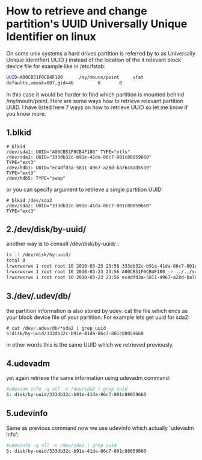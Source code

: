 # How to retrieve and change partition's UUID Universally Unique Identifier on linux

On some unix systems a hard drives partition is referred by to as Universally Unique Identifier( UUID ) instead of the location of the it relevant block device file for example like in /etc/fstab:

```bash
UUID=A00CB51F0CB4F180      /my/moutn/point     vfat    
defaults,umask=007,gid=46         0       0
```

In this case it would be harder to find which partition is mounted behind /my/moutn/point. Here are some ways how to retrieve relevant partition UUID. I have listed here 7 ways on how to retrieve UUID so let me know if you know more.


## 1.blkid

```
# blkid
/dev/sda1: UUID="A00CB51F0CB4F180" TYPE="ntfs"
/dev/sda2: UUID="333db32c-b91e-41da-86c7-801c88059660" 
TYPE="ext3"
/dev/hdb1: UUID="ec4dfd3a-5811-4967-a28d-ba76c8ad55a9" 
TYPE="ext3"
/dev/hdb5: TYPE="swap"
```

or you can specify argument to retrieve a single partition UUID:

```
# blkid /dev/sda2
/dev/sda2: UUID="333db32c-b91e-41da-86c7-801c88059660" 
TYPE="ext3"
```

## 2./dev/disk/by-uuid/
another way is to consult /dev/disk/by-uuid/ :

```bash
ls -l /dev/disk/by-uuid/
total 0
lrwxrwxrwx 1 root root 10 2010-03-23 23:56 333db32c-b91e-41da-86c7-801c88059660 -> ../../sda2
lrwxrwxrwx 1 root root 10 2010-03-23 23:56 A00CB51F0CB4F180 -> ../../sda1
lrwxrwxrwx 1 root root 10 2010-03-23 23:56 ec4dfd3a-5811-4967-a28d-ba76c8ad55a9 -> ../../hdb1
```

## 3./dev/.udev/db/
the partition information is also stored by udev. cat the file which ends as your block device file of your partition. For example lets get uuid for sda2:
```
# cat /dev/.udev/db/*sda2 | grep uuid
S:disk/by-uuid/333db32c-b91e-41da-86c7-801c88059660
```

in other words this is the same UUID which we retrieved previously.

## 4.udevadm
yet again retrieve the same information using udevadm command:
```bash
#udevadm info -q all -n /dev/sda2 | grep uuid
S: disk/by-uuid/333db32c-b91e-41da-86c7-801c88059660
```

## 5.udevinfo
Same as previous command now we use udevinfo which actually 'udevadm info':
```bash
#udevinfo -q all -n /dev/sda2 | grep uuid
S: disk/by-uuid/333db32c-b91e-41da-86c7-801c88059660
```